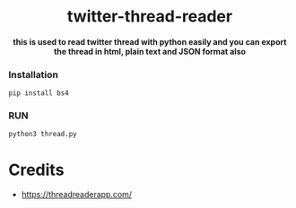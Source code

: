 <h1 align="center"><b>twitter-thread-reader </b></h1>
<h4 align="center">this is used to read twitter thread with python easily and you can export the thread in html, plain text and JSON format also</h4>

### Installation 
```
pip install bs4
```
### RUN
```
python3 thread.py
```
# Credits
* https://threadreaderapp.com/
